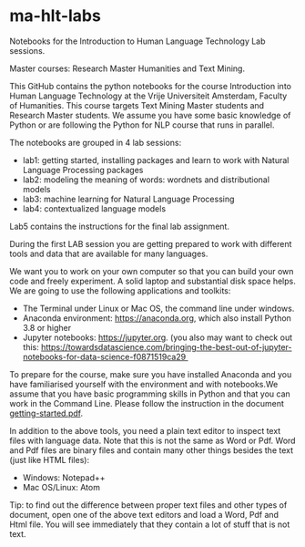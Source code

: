 # ma-hlt-labs
Notebooks for the Introduction to Human Language Technology Lab sessions.

Master courses: Research Master Humanities and Text Mining.

This GitHub contains the python notebooks for the course  Introduction into Human Language Technology at the Vrije Universiteit Amsterdam, Faculty of Humanities. This course targets Text Mining Master students and Research Master students. We assume you have some basic knowledge of Python or are following the Python for NLP course that runs in parallel.

The notebooks are grouped in 4 lab sessions:

* lab1: getting started, installing packages and learn to work with Natural Language Processing packages
* lab2: modeling the meaning of words: wordnets and distributional models
* lab3: machine learning for Natural Language Processing
* lab4: contextualized language models

Lab5 contains the instructions for the final lab assignment.

During the first LAB session you are getting prepared to work with different tools and data that are available for many languages. 

We want you to work on your own computer so that you can build your own code and freely experiment. A solid laptop and substantial disk space helps. We are going to use the following applications and toolkits:

* The Terminal under Linux or Mac OS, the command line under windows.
* Anaconda environment: https://anaconda.org, which also install Python 3.8 or higher
* Jupyter notebooks: https://jupyter.org. (you also may want to check out this: https://towardsdatascience.com/bringing-the-best-out-of-jupyter-notebooks-for-data-science-f0871519ca29 

To prepare for the course, make sure you have installed Anaconda and you have familiarised yourself with the environment and with notebooks.We assume that you have basic programming skills in Python and that you can work in the Command Line. Please follow the instruction in the document [getting-started.pdf](./HLT-Lab1-getting-started.pdf).

In addition to the above tools, you need a plain text editor to inspect text files with language data. Note that this is not the same as Word or Pdf. Word and Pdf files are binary files and contain many other things besides the text (just like HTML files):

* Windows: Notepad++
* Mac OS/Linux: Atom

Tip: to find out the difference between proper text files and other types of document, open one of the above text editors and load a Word, Pdf and Html file. You will see immediately that they contain a lot of stuff that is not text.
